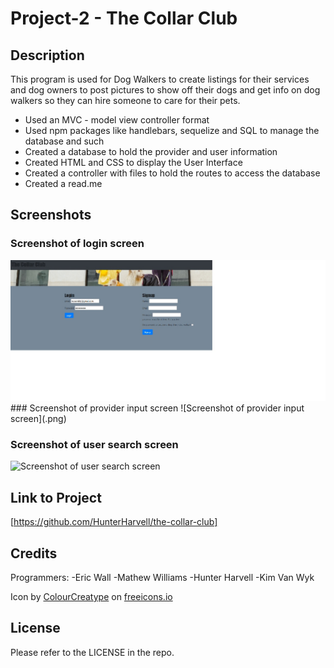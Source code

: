 # Project-2 - The Collar Club
## Description

This program is used for Dog Walkers to create listings for their services and dog owners to post pictures to show off their dogs and get info on dog walkers so they can hire someone to care for their pets.  

- Used an MVC - model view controller format
- Used npm packages like handlebars, sequelize and SQL to manage the database and such
- Created a database to hold the provider and user information
- Created HTML and CSS to display the User Interface
- Created a controller with files to hold the routes to access the database
- Created a read.me

## Screenshots

### Screenshot of login screen
<img src="public/images/loginscreenshot.jpg" width="600" text-align="center">
### Screenshot of provider input screen
![Screenshot of provider input screen](.png)

### Screenshot of user search screen
![Screenshot of user search screen](.png)


## Link to Project

[https://github.com/HunterHarvell/the-collar-club]

## Credits

Programmers: 
-Eric Wall
-Mathew Williams
-Hunter Harvell
-Kim Van Wyk

Icon by <a href="https://freeicons.io/profile/5790">ColourCreatype</a> on <a href="https://freeicons.io">freeicons.io</a>
                                
## License

Please refer to the LICENSE in the repo.